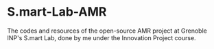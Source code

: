# S.mart-Lab-AMR
The codes and resources of the open-source AMR project at Grenoble INP's S.mart Lab, done by me under the Innovation Project course.
